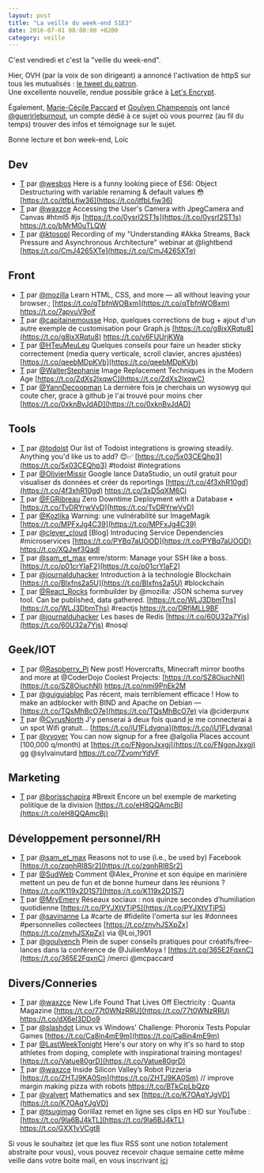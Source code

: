 ```yaml
---
layout: post
title: "La veille du week-end S1E3"
date: 2016-07-01 08:00:00 +0200
category: veille
---
```

C'est vendredi et c'est la "veille du week-end".  

Hier, OVH (par la voix de son dirigeant) a annoncé l'activation de httpS sur tous les mutualisés : [le tweet du patron](https://twitter.com/olesovhcom/status/748575814992728064).  
Une excellente nouvelle, rendue possible grâce à [Let's Encrypt](https://letsencrypt.org/).

Également, [Marie-Cécile Paccard](https://twitter.com/mcpaccard) et [Goulven Champenois](https://twitter.com/goulvench) ont lancé  [@guerirleburnout](https://twitter.com/guerirleburnout), un compte dédié à ce sujet où vous pourrez (au fil du temps) trouver des infos et témoignage sur le sujet.

Bonne lecture et bon week-end,
Loïc

## Dev
- [T](http://twitter.com/wesbos/status/746045102917718016) par [@wesbos](https://twitter.com/wesbos) Here is a funny looking piece of ES6: Object Destructuring with variable renaming &amp; default values 😳 [https://t.co/itfbLfiw36](https://t.co/itfbLfiw36)
- [T](http://twitter.com/waxzce/status/746148104362164224) par [@waxzce](https://twitter.com/waxzce) Accessing the User's Camera with JpegCamera and Canvas #html5 #js [https://t.co/0ysrI2ST1s](https://t.co/0ysrI2ST1s) https://t.co/bMrM0uTLQW
- [T](http://twitter.com/ktosopl/status/746658192453681152) par [@ktosopl](https://twitter.com/ktosopl) Recording of my "Understanding #Akka Streams, Back Pressure and Asynchronous Architecture" webinar at @lightbend [https://t.co/CmJ4265XTe](https://t.co/CmJ4265XTe)


## Front
- [T](http://twitter.com/mozilla/status/746055113421225985) par [@mozilla](https://twitter.com/mozilla) Learn HTML, CSS, and more — all without leaving your browser.; [https://t.co/qTbfnWOBxm](https://t.co/qTbfnWOBxm) https://t.co/7apvuV9oif
- [T](http://twitter.com/capitainemousse/status/746294730783334400) par [@capitainemousse](https://twitter.com/capitainemousse) Hop, quelques corrections de bug + ajout d'un autre exemple de customisation pour Graph.js [https://t.co/g8ixXRqtu8](https://t.co/g8ixXRqtu8) https://t.co/v6FUUrjKWa
- [T](http://twitter.com/HTeuMeuLeu/status/747147600411897856) par [@HTeuMeuLeu](https://twitter.com/HTeuMeuLeu) Quelques conseils pour faire un header sticky correctement (media query verticale, scroll clavier, ancres ajustées) [https://t.co/qeebMDpKVb](https://t.co/qeebMDpKVb)
- [T](http://twitter.com/WalterStephanie/status/748049186332024834) par [@WalterStephanie](https://twitter.com/WalterStephanie) Image Replacement Techniques in the Modern Age [https://t.co/ZdXs2lxqwC](https://t.co/ZdXs2lxqwC)
- [T](http://twitter.com/YannDecoopman/status/748151166521991169) par [@YannDecoopman](https://twitter.com/YannDecoopman) La dernière fois je cherchais un wysowyg qui coute cher, grace à github je l'ai trouvé pour moins cher [https://t.co/0xknBvJdAD](https://t.co/0xknBvJdAD)


## Tools
- [T](http://twitter.com/todoist/status/746037274467573760) par [@todoist](https://twitter.com/todoist) Our list of Todoist integrations is growing steadily. Anything you'd like us to add? 😊✅ [https://t.co/5x03CEQhp3](https://t.co/5x03CEQhp3) #todoist #integrations
- [T](http://twitter.com/OlivierMissir/status/746222633713184768) par [@OlivierMissir](https://twitter.com/OlivierMissir) Google lance DataStudio, un outil gratuit pour visualiser ds données et créer ds reportings [https://t.co/4f3xhR10gd](https://t.co/4f3xhR10gd) https://t.co/3xD5qXM6Ci
- [T](http://twitter.com/FGRibreau/status/746235421164658688) par [@FGRibreau](https://twitter.com/FGRibreau) Zero Downtime Deployment with a Database • [https://t.co/TvDRYrwVvD](https://t.co/TvDRYrwVvD)
- [T](http://twitter.com/Kozlika/status/746265635987013632) par [@Kozlika](https://twitter.com/Kozlika) Warning: une vulnérabilité sur ImageMagik [https://t.co/MPFxJg4C39](https://t.co/MPFxJg4C39)
- [T](http://twitter.com/clever_cloud/status/746261103995424768) par [@clever_cloud](https://twitter.com/clever_cloud) [Blog] Introducing Service Dependencies #microservices [https://t.co/PYBq7aUOOD](https://t.co/PYBq7aUOOD) https://t.co/XQJwf3Qadl
- [T](http://twitter.com/sam_et_max/status/747174715232518144) par [@sam_et_max](https://twitter.com/sam_et_max) emre/storm: Manage your SSH like a boss. [https://t.co/p01crYIaF2](https://t.co/p01crYIaF2)
- [T](http://twitter.com/journalduhacker/status/747793432299581442) par [@journalduhacker](https://twitter.com/journalduhacker) Introduction à la technologie Blockchain [https://t.co/Blxfns2a5U](https://t.co/Blxfns2a5U) #blockchain
- [T](http://twitter.com/React_Rocks/status/748127949455503361) par [@React_Rocks](https://twitter.com/React_Rocks) formbuilder by @mozilla: JSON schema survey tool. Can be published, data gathered. [https://t.co/WLJ3DbmThs](https://t.co/WLJ3DbmThs) #reactjs https://t.co/DRfjMLL9BF
- [T](http://twitter.com/journalduhacker/status/748157076422144000) par [@journalduhacker](https://twitter.com/journalduhacker) Les bases de Redis [https://t.co/60U32a7Yjs](https://t.co/60U32a7Yjs) #nosql


## Geek/IOT
- [T](http://twitter.com/Raspberry_Pi/status/745659993022668801) par [@Raspberry_Pi](https://twitter.com/Raspberry_Pi) New post! Hovercrafts, Minecraft mirror booths and more at @CoderDojo Coolest Projects: [https://t.co/SZ8OiuchNl](https://t.co/SZ8OiuchNl) https://t.co/nmi9PnEk2M
- [T](http://twitter.com/guiguiabloc/status/747133293951393794) par [@guiguiabloc](https://twitter.com/guiguiabloc) Pas récent, mais terriblement efficace ! How to make an adblocker with BIND and Apache on Debian —  [https://t.co/TQsMhBcO7e](https://t.co/TQsMhBcO7e) via @ciderpunx
- [T](http://twitter.com/CyrusNorth/status/746786369096278017) par [@CyrusNorth](https://twitter.com/CyrusNorth) J'y penserai à deux fois quand je me connecterai à un spot Wifi gratuit... [https://t.co/iU1FLdvqna](https://t.co/iU1FLdvqna)
- [T](http://twitter.com/vvoyer/status/747693467455852544) par [@vvoyer](https://twitter.com/vvoyer) You can now signup for a free @algolia Places account (100,000 q/month) at [https://t.co/FNgonJxxgj](https://t.co/FNgonJxxgj) gg @sylvainutard https://t.co/7ZvomrYdVF


## Marketing
- [T](http://twitter.com/borisschapira/status/746238328412901376) par [@borisschapira](https://twitter.com/borisschapira) #Brexit Encore un bel exemple de marketing politique de la division [https://t.co/eH8QQAmcBj](https://t.co/eH8QQAmcBj)


## Développement personnel/RH
- [T](http://twitter.com/sam_et_max/status/747135354281549824) par [@sam_et_max](https://twitter.com/sam_et_max) Reasons not to use (i.e., be used by) Facebook [https://t.co/zqnhRI8Sr2](https://t.co/zqnhRI8Sr2)
- [T](http://twitter.com/SudWeb/status/747442972980043776) par [@SudWeb](https://twitter.com/SudWeb) Comment @Alex_Pronine et son équipe en marinière mettent un peu de fun et de bonne humeur dans les réunions ? [https://t.co/K119x2D1S7](https://t.co/K119x2D1S7)
- [T](http://twitter.com/MryEmery/status/747447297051627520) par [@MryEmery](https://twitter.com/MryEmery) Réseaux sociaux : nos quinze secondes d’humiliation quotidienne [https://t.co/PYJXtVTjP5](https://t.co/PYJXtVTjP5)
- [T](http://twitter.com/savinanne/status/748030054706315264) par [@savinanne](https://twitter.com/savinanne) La #carte de #fidelite l'omerta sur les #donnees #personnelles collectees [https://t.co/znvhJSXpZx](https://t.co/znvhJSXpZx) via @Loi_1901
- [T](http://twitter.com/goulvench/status/748225549731041280) par [@goulvench](https://twitter.com/goulvench) Plein de super conseils pratiques pour créatifs/free-lances dans la conférence de @JulienMoya ! [https://t.co/365E2FqxnC](https://t.co/365E2FqxnC) /merci @mcpaccard


## Divers/Conneries
- [T](http://twitter.com/waxzce/status/746001364791271424) par [@waxzce](https://twitter.com/waxzce) New Life Found That Lives Off Electricity : Quanta Magazine [https://t.co/77t0WNzRRU](https://t.co/77t0WNzRRU) https://t.co/dX6eI3DDo9
- [T](http://twitter.com/slashdot/status/747119878734221312) par [@slashdot](https://twitter.com/slashdot) Linux vs Windows' Challenge: Phoronix Tests Popular Games [https://t.co/Ca8in4mE9m](https://t.co/Ca8in4mE9m)
- [T](http://twitter.com/LastWeekTonight/status/747438274847846400) par [@LastWeekTonight](https://twitter.com/LastWeekTonight) Here's our story on why it's so hard to stop athletes from doping, complete with inspirational training montages! [https://t.co/Vatue80grD](https://t.co/Vatue80grD)
- [T](http://twitter.com/waxzce/status/747536004664406019) par [@waxzce](https://twitter.com/waxzce) Inside Silicon Valley’s Robot Pizzeria [https://t.co/ZHTJ9KA0Sm](https://t.co/ZHTJ9KA0Sm) // improve margin making pizza with robots https://t.co/BTkCpLbQzp
- [T](http://twitter.com/valvert/status/747662573793906688) par [@valvert](https://twitter.com/valvert) Mathematics and sex [https://t.co/K7OAqYJgVD](https://t.co/K7OAqYJgVD)
- [T](http://twitter.com/tsugimag/status/748147657101688832) par [@tsugimag](https://twitter.com/tsugimag) Gorillaz remet en ligne ses clips en HD sur YouTube : [https://t.co/9la6BJ4kTL](https://t.co/9la6BJ4kTL) https://t.co/GXX1vVCgt8


Si vous le souhaitez (et que les flux RSS sont une notion totalement abstraite pour vous), vous pouvez recevoir chaque semaine cette même veille dans votre boite mail, en vous inscrivant [ici](/newsletter.html)

